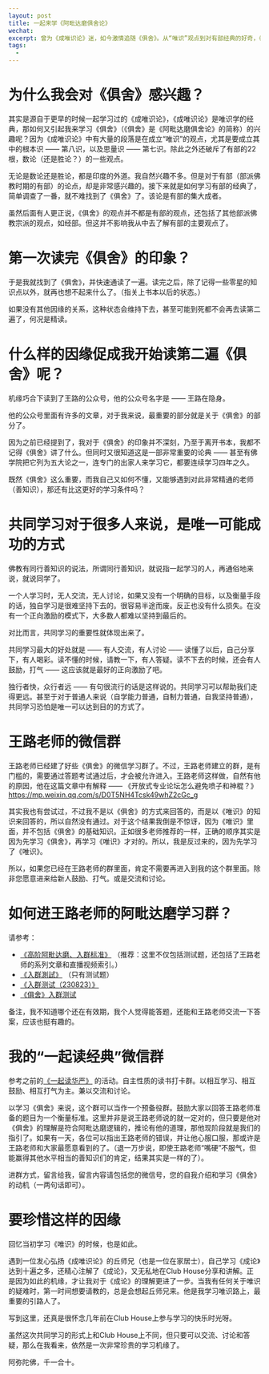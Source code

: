 ```yaml
---
layout: post
title: 一起来学《阿毗达磨俱舍论》
wechat: 
excerpt: 曾为《成唯识论》迷，如今激情追随《俱舍》。从“唯识”观点到对有部经典的好奇，《俱舍》浅尝即忘，但幸得王路老师微信公众号，唤起再度追寻《俱舍》的决心。“独行者快，众行者远”，共同学习或许是我们的最佳途径。
tags:
  - 
---
```


# 为什么我会对《俱舍》感兴趣？

其实是源自于更早的时候一起学习过的《成唯识论》，《成唯识论》是唯识学的经典，那如何又引起我来学习《俱舍》（《俱舍》是《阿毗达磨俱舍论》的简称）的兴趣呢？因为《成唯识论》中有大量的段落是在成立“唯识”的观点，尤其是要成立其中的根本识 —— 第八识，以及思量识 —— 第七识。除此之外还破斥了有部的22根，数论（还是胜论？）的一些观点。

无论是数论还是胜论，都是印度的外道。我自然兴趣不多。但是对于有部（部派佛教时期的有部）的论点，却是非常感兴趣的。接下来就是如何学习有部的经典了，简单调查了一番，就不难找到了《俱舍》了。该论是有部的集大成者。

虽然后面有人更正说，《俱舍》的观点并不都是有部的观点，还包括了其他部派佛教宗派的观点，如经部。但这并不影响我从中去了解有部的主要观点了。

# 第一次读完《俱舍》的印象？

于是我就找到了《俱舍》，并快速通读了一遍。读完之后，除了记得一些零星的知识点以外，就再也想不起来什么了。（指关上书本以后的状态。）

如果没有其他因缘的关系，这种状态会维持下去，甚至可能到死都不会再去读第二遍了，何况是精读。

# 什么样的因缘促成我开始读第二遍《俱舍》呢？

机缘巧合下读到了王路的公众号，他的公众号名字是 —— 王路在隐身。

他的公众号里面有许多的文章，对于我来说，最重要的部分就是关于《俱舍》的部分了。

因为之前已经提到了，我对于《俱舍》的印象并不深刻，乃至于离开书本，我都不记得《俱舍》讲了什么。但同时又很知道这是一部非常重要的论典 —— 甚至有佛学院把它列为五大论之一，连专门的出家人来学习它，都要连续学习四年之久。

既然《俱舍》这么重要，而我自己又如何不懂，又能够遇到对此非常精通的老师（善知识），那还有比这更好的学习条件吗？

# 共同学习对于很多人来说，是唯一可能成功的方式

佛教有同行善知识的说法，所谓同行善知识，就说指一起学习的人，再通俗地来说，就说同学了。

一个人学习时，无人交流，无人讨论，如果又没有一个明确的目标，以及衡量手段的话，独自学习是很难坚持下去的。很容易半途而废。反正也没有什么损失。在没有一个正向激励的模式下，大多数人都难以坚持到最后的。

对比而言，共同学习的重要性就体现出来了。

共同学习最大的好处就是 —— 有人交流，有人讨论 —— 读懂了以后，自己分享下，有人喝彩。读不懂的时候，请教一下，有人答疑。读不下去的时候，还会有人鼓励，打气 —— 这应该就是最好的正向激励了吧。

独行者快，众行者远 —— 有句很流行的话是这样说的。共同学习可以帮助我们走得更远。甚至于对于普通人来说（自学能力普通，自制力普通，自我坚持普通），共同学习恐怕是唯一可以达到目的的方式了。

# 王路老师的微信群

王路老师已经建了好些《俱舍》的微信学习群了。不过，王路老师建立的群，是有门槛的，需要通过答题考试通过后，才会被允许进入。王路老师这样做，自然有他的原因，他在这篇文章中有解释 —— 《开放式专业论坛怎么避免喷子和神棍？》 https://mp.weixin.qq.com/s/D0T5NH4Tcsk49whZ2cGc_g

其实我也有尝试过，不过我不是以《俱舍》的方式来回答的，而是以《唯识》的知识来回答的，所以自然没有通过。对于这个结果我倒是不惊讶，因为《唯识》里面，并不包括《俱舍》的基础知识。正如很多老师推荐的一样，正确的顺序其实是因为先学习《俱舍》，再学习《唯识》才对的。所以，我是反过来的，因为先学习了《唯识》。

所以，如果您已经在王路老师的群里面，肯定不需要再进入到我的这个群里面。除非您愿意进来给新人鼓励、打气。或是交流和讨论。

# 如何进王路老师的阿毗达磨学习群？

请参考：

* [《高阶阿毗达磨、入群标准》](https://mp.weixin.qq.com/s/wqMfXvIfJo64ajLaUMQxgQ) （推荐：这里不仅包括测试题，还包括了王路老师的系列文章和直播视频索引。）
* [《入群測試》](https://mp.weixin.qq.com/s/cWbq3n7CmgfXnTKRhO1REw) （只有测试题）
* [《入群测试（230823）》](https://mp.weixin.qq.com/s/-kxAlDvr_Cc2KCuDylhckQ) 
* [《俱舍》入群测试](https://mp.weixin.qq.com/s/NeoDlp2xJoHrNdWYJspUYQ) 

备注，我不知道哪个还在有效期，我个人觉得能答题，还能和王路老师交流一下答案，应该也挺有趣的。

# 我的“一起读经典”微信群

参考之前的[《一起读华严》](https://mp.weixin.qq.com/s/exPab92Lk-YvBw9lcWdyiA) 的活动。自主性质的读书打卡群。以相互学习、相互鼓励、相互打气为主。兼以交流和讨论。

以学习《俱舍》来说，这个群可以当作一个预备役群。鼓励大家以回答王路老师准备的题目为一个衡量标准。这里并非是说王路老师说的就一定对的，但只要是他对《俱舍》的理解是符合阿毗达磨逻辑的，推论有他的道理，那他现阶段就是我们的指引了。如果有一天，各位可以指出王路老师的错误，并让他心服口服，那或许是王路老师和大家最愿意看到的了。（退一万步说，即使王路老师“嘴硬”不服气，但能赢得其他水平相当的善知识们的肯定，结果其实是一样的了）。

进群方式，留言给我，留言内容请包括您的微信号，您的自我介绍和学习《俱舍》的动机（一两句话即可）。

# 要珍惜这样的因缘

回忆当初学习《唯识》的时候，也是如此。

遇到一位发心弘扬《成唯识论》的丘师兄（也是一位在家居士），自己学习《成论》达到十遍之多，还精心注解了《成论》，又无私地在Club House分享和讲解。正是因为如此的机缘，才让我对于《成论》的理解更进了一步。当我有任何关于唯识的疑难时，第一时间想要请教的，总是会想起丘师兄来。他是我学习唯识路上，最重要的引路人了。

写到这里，还真是很怀念几年前在Club House上参与学习的快乐时光呀。

虽然这次共同学习的形式上和Club House上不同，但只要可以交流、讨论和答疑，那么在我看来，依然是一次非常珍贵的学习机缘了。


阿弥陀佛，千一合十。

